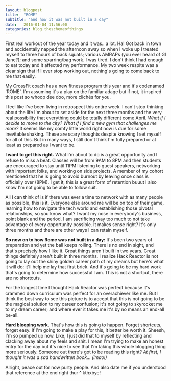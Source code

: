 ```yaml
---
layout: blogpost
title:  "ROME"
subtitle: "and how it was not built in a day"
date:   2016-01-04 11:56:00
categories: blog theschemeofthings
---
```


First real workout of the year today and it was.. a lot. Ha! Got back in town and accidentally napped the afternoon away so when I woke up I treated myself to three hours of back squats; various AMRAPs (you ever heard of GI Jane?); and some sparring/bag work. I was tired. I don't think I had enough to eat today and it affected my performance. My two week respite was a clear sign that if I ever stop working out, nothing's going to come back to me that easily.

My CrossFit coach has a new fitness program this year and it's codenamed 'ROME'. I'm assuming it's a play on the familiar adage but if not, it inspired this post so whoop dee doo, more clich&eacute;s for you.

I feel like I've been living in retrospect this entire week. I can't stop thinking about the life I'm about to set aside for the next three months and the very real possibility that everything could be totally different come April. *What if I decide to move to the city? What if I find a new gym that challenges me more?* It seems like my comfy little world right now is due for some inevitable shaking. These are scary thoughts despite knowing I set myself for all of this. But in many ways, I still don't think I'm fully prepared or at least as prepared as I want to be.

**I want to get this right.** What I'm about to do is a great opportunity and I refuse to miss a beat. Classes will be from 9AM to 8PM and then students are encouraged to stay until 11PM listening to guest speakers, networking with important folks, and working on side projects. A member of my cohort mentioned that he is going to avoid burnout by leaving once class is officially over (8PM). I get it, this is a great form of retention buuut I also know I'm not going to be able to follow suit.

All I can think of is if there was ever a time to network with as many people as possible, this is it. Everyone else around me will be on top of their game, learning how to navigate the tech world and establishing those pivotal relationships, so you know what? I want my nose in everybody's business, point blank and the period. I am sacrificing way too much to not take advantage of every opportunity possible. It makes sense right? It's only three months and there are other ways I can retain myself.

**So now on to how Rome was not built in a day:** It's been two years of preparation and yet the ball keeps rolling. There is no end in sight, and that's precisely how I like it. Great things aren't built in two years. Great things definitely aren't built in three months. I realize Hack Reactor is not going to lay out the shiny golden career path of my dreams but here's what it will do: it'll help me lay that first brick. And it's going to be my hard work that's going to determine how successful I am. This is not a shortcut, there are no shortcuts.

For the longest time I thought Hack Reactor was perfect because it's crammed down curriculum was perfect for an overachiever like me. But I think the best way to see this picture is to accept that this is not going to be the magical solution to my career confusion; it's not going to skyrocket me to my dream career; and where ever it takes me it's by no means an end-all be-all.

**Hard bleeping work.** That's how this is going to happen. Forget shortcuts, forget easy. If I'm going to make a play for this, it better be worth it. Sheesh, I'm so pumped up now. Like, I just did that to myself by reflecting and clacking away about my feels and shit. I mean I'm trying to make an honest entry for the day but it's nice to see that I'm taking this whole blogging thing more seriously. Someone out there's got to be reading this right? *At first, I thought it was a sad handwritten book... (lmao!)*

Alright, peace out for now purty people. And also date me if you understood that reference at the end right thur &#94; kthxbye!
